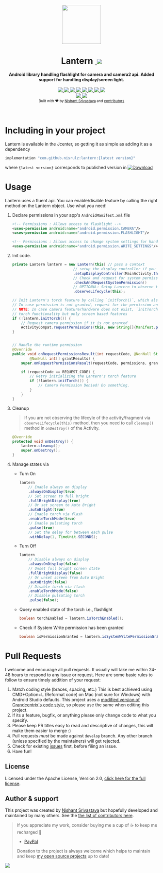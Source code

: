 <div align="center">
  <img src="img/logo_color.png" height="128" />
</div>

<h1 align="center">Lantern&nbsp;<a href="https://twitter.com/intent/tweet?text=Checkout%20Lantern%3A%20Android%20library%20handling%20flashlight%20for%20camera%20and%20camera2%20api%20%F0%9F%98%8E&via=nisrulz&hashtags=AndroidDev,android,library,OpenSource">
        <img src="https://img.shields.io/twitter/url/http/shields.io.svg?style=social"/>
    </a></h1>

<div align="center">
  <strong>Android library handling flashlight for camera and camera2 api. Added support for handling display/screen light.</strong>
</div>
<br/>
<div align="center">
    <!-- Bintray -->
    <a href="https://bintray.com/nisrulz/maven/com.github.nisrulz%3Alantern/_latestVersion">
        <img src="https://api.bintray.com/packages/nisrulz/maven/com.github.nisrulz%3Alantern/images/download.svg"/>
    </a>
    <!-- API -->
    <a href="https://android-arsenal.com/api?level=14">
        <img src="https://img.shields.io/badge/API-14%2B-orange.svg?style=flat"/>
    </a>
    <!-- Android Arsenal -->
    <a href="https://android-arsenal.com/details/1/5816">
        <img src="https://img.shields.io/badge/Android%20Arsenal-Lantern-brightgreen.svg?style=flat"/>
    </a>
    <!-- GitHub stars -->
    <a href="https://github.com/nisrulz/lantern">
        <img src="https://img.shields.io/github/stars/nisrulz/lantern.svg?style=social&label=Star"/>
    </a>
    <!-- GitHub forks -->
    <a href="https://github.com/nisrulz/lantern/fork">
        <img src="hhttps://img.shields.io/github/forks/nisrulz/lantern.svg?style=social&label=Fork"/>
    </a>
    <!-- GitHub watchers -->
    <a href="https://github.com/nisrulz/lantern">
        <img src="https://img.shields.io/github/watchers/nisrulz/lantern.svg?style=social&label=Watch"/>
    </a>
    <!-- Say Thanks! -->
    <a href="https://saythanks.io/to/nisrulz">
        <img src="https://img.shields.io/badge/Say%20Thanks-!-1EAEDB.svg"/>
    </a>
    <a href="https://www.paypal.me/nisrulz/5usd">
        <img src="https://img.shields.io/badge/$-donate-ff69b4.svg?maxAge=2592000&amp;style=flat">
    </a>
    <br/>
     <!-- GitHub followers -->
    <a href="https://github.com/nisrulz/lantern">
        <img src="https://img.shields.io/github/followers/nisrulz.svg?style=social&label=Follow%20@nisrulz"/>
    </a>
    <!-- Twitter Follow -->
    <a href="https://twitter.com/nisrulz">
        <img src="https://img.shields.io/twitter/follow/nisrulz.svg?style=social"/>
    </a>
</div>

<div align="center">
  <sub>Built with ❤︎ by
  <a href="https://twitter.com/nisrulz">Nishant Srivastava</a> and
  <a href="https://github.com/nisrulz/lantern/graphs/contributors">
    contributors
  </a>
</div>
<br/>
<br/>

# Including in your project
Lantern is available in the Jcenter, so getting it as simple as adding it as a dependency
```gradle
implementation "com.github.nisrulz:lantern:{latest version}"
```
where `{latest version}` corresponds to published version in [ ![Download](https://api.bintray.com/packages/nisrulz/maven/com.github.nisrulz%3Alantern/images/download.svg) ](https://bintray.com/nisrulz/maven/com.github.nisrulz%3Alantern/_latestVersion)

# Usage

Lantern uses a fluent api. You can enable/disable feature by calling the right method on the Lantern object. Use what you need!

1. Declare permissions in your app's `AndroidManifest.xml` file

    ```xml
    <!-- Permissions : Allows access to flashlight -->
    <uses-permission android:name="android.permission.CAMERA"/>
    <uses-permission android:name="android.permission.FLASHLIGHT"/>

    <!-- Permissions : Allows access to change system settings for handling screen states -->
    <uses-permission android:name="android.permission.WRITE_SETTINGS"/>
    ```

1. Init code.

    ```java
    private Lantern lantern = new Lantern(this) // pass a context
                                // setup the display controller if you want to use the display as a torch, pass activity reference
                                .setupDisplayController(MainActivity.this)
                                // Check and request for system permission, used for handling screen states
                                .checkAndRequestSystemPermission()
                                // OPTIONAL: Setup Lantern to observe the lifecycle of the activity/fragment, handles auto-calling cleanup() method
                                .observeLifecycle(this);

    // Init Lantern's torch feature by calling `initTorch()`, which also check if camera permission is granted + camera feature exists
    // In case permission is not granted, request for the permission and retry by calling `initTorch()` method
    // NOTE: In case camera feature/hardware does not exist, `initTorch()` will return `false` and Lantern will not have
    // torch functionality but only screen based features
    if (!lantern.initTorch()) {
        // Request camera permission if it is not granted
        ActivityCompat.requestPermissions(this, new String[]{Manifest.permission.CAMERA}, REQUEST_CODE);
    }


    // Handle the runtime permission
    @Override
    public void onRequestPermissionsResult(int requestCode, @NonNull String[] permissions,
            @NonNull int[] grantResults) {
        super.onRequestPermissionsResult(requestCode, permissions, grantResults);

        if (requestCode == REQUEST_CODE) {
            // Retry initializing the Lantern's torch feature
            if (!lantern.initTorch()) {
                // Camera Permission Denied! Do something.
            }
        }
    }
    ```
1. Cleanup
    > If you are not observing the lifecyle of the activity/fragment via `observeLifecycle(this)` method, then you
    > need to call `cleanup()` method in `onDestroy()` of the Activity.

    ```java
    @Override
    protected void onDestroy() {
        lantern.cleanup();
        super.onDestroy();
    }
    ```
1. Manage states via
  
    + Turn On

        ```java
        lantern
            // Enable always on display
            .alwaysOnDisplay(true)
            // Set screen to full bright
            .fullBrightDisplay(true)
            // Or set screen to Auto Bright
            .autoBright(true)
            // Enable torch via flash
            .enableTorchMode(true)
            // Enable pulsating torch
            .pulse(true)
            // Set the delay for between each pulse
            .withDelay(1, TimeUnit.SECONDS);
        ```
    + Turn Off

        ```java
        lantern
            // Disable always on display
            .alwaysOnDisplay(false)
            // Unset full bright screen state
            .fullBrightDisplay(false)
            // Or unset screen from Auto Bright
            .autoBright(false)
            // Disable torch via flash
            .enableTorchMode(false)
            // Disable pulsating torch
            .pulse(false);
        ```
    + Query enabled state of the torch i.e., flashlight

        ```java
        boolean torchEnabled = lantern.isTorchEnabled();
        ```
    + Check if System Write permission has been granted

        ```java
        boolean isPermissionGranted = lantern.isSystemWritePermissionGranted();
        ```

# Pull Requests
I welcome and encourage all pull requests. It usually will take me within 24-48 hours to respond to any issue or request. Here are some basic rules to follow to ensure timely addition of your request:
  1. Match coding style (braces, spacing, etc.) This is best achieved using CMD+Option+L (Reformat code) on Mac (not sure for Windows) with Android Studio defaults. This project uses a [modified version of Grandcentrix's code style](https://github.com/nisrulz/AndroidCodeStyle/tree/nishant-config), so please use the same when editing this project.
  2. If its a feature, bugfix, or anything please only change code to what you specify.
  3. Please keep PR titles easy to read and descriptive of changes, this will make them easier to merge :)
  4. Pull requests _must_ be made against `develop` branch. Any other branch (unless specified by the maintainers) will get rejected.
  5. Check for existing [issues](https://github.com/nisrulz/lantern/issues) first, before filing an issue.
  6. Have fun!


## License
Licensed under the Apache License, Version 2.0, [click here for the full license](/LICENSE.txt).

## Author & support
This project was created by [Nishant Srivastava](https://github.com/nisrulz/nisrulz.github.io#nishant-srivastava) but hopefully developed and maintained by many others. See the [the list of contributors here](https://github.com/nisrulz/lantern/graphs/contributors).

> If you appreciate my work, consider buying me a cup of :coffee: to keep me recharged :metal:
>  + [PayPal](https://www.paypal.me/nisrulz/5usd)
>
> Donation to the project is always welcome which helps to maintain and keep [my open source projects](https://github.com/nisrulz/) up to date!

<img src="http://forthebadge.com/images/badges/built-for-android.svg" />